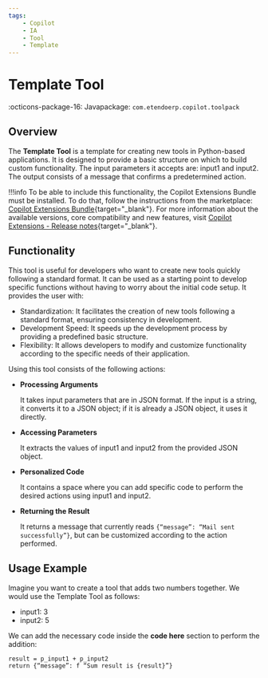 ```yaml
---
tags:
    - Copilot
    - IA
    - Tool
    - Template
---
```


# Template Tool

:octicons-package-16: Javapackage: `com.etendoerp.copilot.toolpack`

## Overview

The **Template Tool** is a template for creating new tools in Python-based applications. It is designed to provide a basic structure on which to build custom functionality. The input parameters it accepts are: input1 and input2. The output consists of a message that confirms a predetermined action.

!!!info
    To be able to include this functionality, the Copilot Extensions Bundle must be installed. To do that, follow the instructions from the marketplace: [Copilot Extensions Bundle](https://marketplace.etendo.cloud/?#/product-details?module=82C5DA1B57884611ABA8F025619D4C05){target="\_blank"}. For more information about the available versions, core compatibility and new features, visit [Copilot Extensions - Release notes](../../../whats-new/release-notes/etendo-copilot/bundles/release-notes.md){target="\_blank"}.

## Functionality

This tool is useful for developers who want to create new tools quickly following a standard format. It can be used as a starting point to develop specific functions without having to worry about the initial code setup. It provides the user with:

- Standardization: It facilitates the creation of new tools following a standard format, ensuring consistency in development.
- Development Speed: It speeds up the development process by providing a predefined basic structure.
- Flexibility: It allows developers to modify and customize functionality according to the specific needs of their application.

Using this tool consists of the following actions:

- **Processing Arguments**

    It takes input parameters that are in JSON format. If the input is a string, it converts it to a JSON object; if it is already a JSON object, it uses it directly.

- **Accessing Parameters**
    
    It extracts the values of input1 and input2 from the provided JSON object.

- **Personalized Code**
    
    It contains a space where you can add specific code to perform the desired actions using input1 and input2.

- **Returning the Result**

    It returns a message that currently reads `{“message”: “Mail sent successfully”}`, but can be customized according to the action performed.

## Usage Example

Imagine you want to create a tool that adds two numbers together. We would use the Template Tool as follows:
    
- input1: 3
- input2: 5

We can add the necessary code inside the **code here** section to perform the addition:

```
result = p_input1 + p_input2
return {“message”: f “Sum result is {result}”}
```
